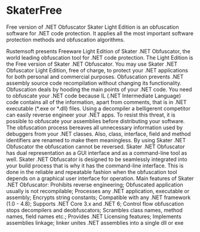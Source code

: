 # SkaterFree
Free version of .NET Obfuscator Skater Light Edition is an obfuscation software for .NET code protection. It applies all the most important software protection methods and obfuscation algorithms.

Rustemsoft presents Freeware Light Edition of Skater .NET Obfuscator, the world leading obfuscation tool for .NET code protection. The Light Edition is the Free version of Skater .NET Obfuscator. You may use Skater .NET Obfuscator Light Edition, free of charge, to protect your .NET applications for both personal and commercial purposes.
Obfuscation prevents .NET assembly source code recompilation without changing its functionality. Obfuscation deals by hooding the main points of your .NET code.
You need to obfuscate your .NET code because IL (.NET Intermediate Language) code contains all of the information, apart from comments, that is in .NET executable (*.exe or *.dll) files. Using a decompiler a belligerent competitor can easily reverse engineer your .NET apps. To resist this threat, it is possible to obfuscate your assemblies before distributing your software.
The obfuscation process bereaves all unnecessary information used by debuggers from your .NET classes. Also, class, interface, field and method identifiers are renamed to make them meaningless.
By using Skater .NET Obfuscator the obfuscation cannot be reversed.
Skater .NET Obfuscator has dual representation as a GUI interface and as a command-line tool as well. Skater .NET Obfuscator is designed to be seamlessly integrated into your build process that is why it has the command-line interface. This is done in the reliable and repeatable fashion when the obfuscation tool depends on a graphical user interface for operation.
Main features of Skater .NET Obfuscator:
Prohibits reverse engineering;
Obfuscated application usually is not recompilable;
Processes any .NET application, executable or assembly;
Encrypts string constants;
Compatible with any .NET framework (1.0 - 4.8);
Supports .NET Core 3.x and .NET 6;
Control flow obfuscation stops decompilers and deobfuscators;
Scrambles class names, method names, field names etc.;
Provides .NET Licensing features;
Implements assemblies linkage; linker unites .NET assemblies into a single dll or exe
